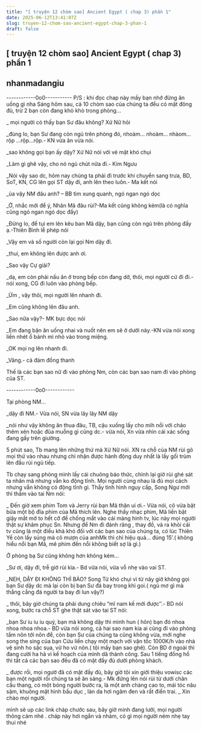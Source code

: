 ```yaml
---
title: "[ truyện 12 chòm sao] Ancient Egypt ( chap 3) phần 1"
date: 2025-06-12T13:41:07Z
slug: truyen-12-chom-sao-ancient-egypt-chap-3-phan-1
draft: false
---
```


## [ truyện 12 chòm sao] Ancient Egypt ( chap 3) phần 1

## nhanmadangiu

------------0o0-----------
P/S : khi đọc chap này mấy bạn nhớ đừng ăn uống gì nha
Sáng hôm sau, cả 10 chòm sao của chúng ta đều có mặt đông đủ, trừ 2 bạn còn đang khò khò trong phòng...
 
_ mọi người có thấy bạn Sư đâu không? Xứ Nữ hỏi
 
_đùng lo, bạn Sư đang còn ngủ trên phòng đó, nhoàm... nhoàm... nhàom... rộp ...rộp...rộp.- KN vừa ăn vừa nói.
 
_sao không gọi bạn ấy dậy? Xứ Nữ nói với vẻ mặt khó chụi
 
_Làm gì ghê vậy, cho nó ngủ chút nữa đi.- Kim Ngưu
 
_Nói vậy sao dc, hôm nay chúng ta phải đi trước khi chuyển sang trưa, BD, SoT, KN, CG lên gọi ST dậy đi, anh lên theo luôn.- Ma kết nói
 
_ủa vậy NM đâu anh? – BB tìm xung quanh, ngó ngan ngó dọc
 
_Ờ, nhắc mới để ý, Nhân Mã đâu rùi?-Ma kết cũng không kém(là có nghĩa cũng ngó ngan ngó dọc đấy)
 
_Đừng lo, để tụi em lên kêu ban Mã dậy, bạn cũng còn ngủ trên phòng đấy ạ.-Thiên Bình lễ phép nói
 
_Vậy em và số người còn lại gọi Nm dậy đi.
 
_thui, em không lên được anh ơi.
 
_Sao vậy Cự giải?
 
_dạ, em còn phải nấu ăn ở trong bếp còn đang dở, thôi, mọi người cứ đi đi.- nói xong, CG đi luôn vào phòng bếp. 
 
_Ừm , vậy thôi, mọi người lên nhanh đi.
 
_Em cũng không lên đâu anh.
 
_Sao nữa vậy?- MK bực dọc nói
 
_Em đang bận ăn uống nhai và nuốt nên em sẽ ở dưới này.-KN vừa nói xong liền nhét ổ bánh mì nhỏ vào trong miệng.
 
_OK mọi ng lên nhanh đi.
 
 
_Vâng.- cả đám đồng thanh
 
Thế là các bạn sao nữ đi vào phòng Nm, còn các bạn sao nam đi vào phòng của ST.
 
------------0o0------------
 
Tại phòng NM...
 
_dậy đi NM.- Vừa nói, SN vừa lây lây NM dậy
 
_nói như vậy không ăn thua đâu, TB, cậu xuống lấy cho mìh nồi với chảo thêm xẻn hoặc đũa muỗng gì cũng dc.- vừa nói, Xn vừa nhìn cái xác sống đang gấy trên giường.
 
5 phút sao, Tb mang lên những thứ mà Xứ Nữ nói. XN ra chỗ của NM rùi gõ mọi thứ vào nhau nhưng chỉ nhận được hành động duy nhất là lấy gối trùm lên đầu rùi ngủ tiếp.
 
Tb chạy sang phòng mình lấy cái chuông báo thức, chỉnh lại giờ rùi ghé sát ta nhân mã nhưng vẫn ko động tĩnh. Mọi người cùng nhau là đủ mọi cách nhưng vẫn không có động tĩnh gì. Thấy tình hình nguy cấp, Song Ngư mới thì thầm vào tai Nm nói:
 
_ Đến giờ xem phim Tom và Jerry rùi bạn Mã thân ui ơi.- Vừa nói, cô vừa bật bừa một bộ đĩa phim của Mã thích lên. Nghe thấy nhạc phim, Mã liền bật giậy mắt mở to hết cỡ để chống mắt vào cái màng hinh tv, lúc này mọi người thật sự khâm phục Sn. Nhưng để Nm đi đánh răng , thay đồ, và ra khỏi cái tv cũng là một điều khá khó đối với các bạn sao của chúng ta, có lúc Thiên Yế còn lấy súng mà cô mượn của anhMk thì chỉ hiệu quả... đúng 15’.( không hiểu nổi bạn Mã, mê phim đến nỗi không biết sợ là gì.) 
 
Ở phòng bạ Sư cũng không hơn không kém...
 
_Sư ơi, dậy đi, trễ giờ rùi kìa.- Bd vừa nói, vừa vỗ nhẹ vào vai ST.
 
_NEH, DẬY ĐI KHÔNG THÌ BẢO? Song Tử khó chụi vì từ nãy giờ không gọi bạn Sư dậy dc mà lại còn bị bạn Sư đá bay trong khi goi.( ngủ mơ gì mà thẳng cẳng đá người ta bay đi lun vậy?)
 
_ thôi, bây giờ chúng ta phải dung chiêu “mĩ nam kế mới được’’.- BD nói xong, bước ra chỗ ST ghe thật sát vào tai ST nói:
 
_bạn Sư iu iu iu quý, bạn mà không dậy thì mình hun ( hôn) bạn đó nhoa nhoa nhoa nhoa.- BD vừa nói xong, cả hai sao nam kia ai cũng đi vào phòng tắm nôn tới nôn để, còn bạn Sư của chúng ta cũng không vừa, mới nghe song the sing của bạn Cừu liền chạy một mạch với vận tốc 1000K/h vào nhà vệ sinh ho sặc sụa, vừ ho vừ nôn.( tội mấy bạn sao ghê). Còn BD ở ngoài thì đang cười ha hả vì kế hoạch của mình dã thành công. Sau 1 tiếng đồng hồ thì tất cả các bạn sao đều đã có mặt đầy đủ dưới phòng khách.
 
_ được rồi, mọi ngườ đã có mặt đầy đủ, bây giờ tôi xin giới thiệu vowisc các bạn một người rồi chúng ta sẽ ăn sáng.- Mk đứng lên nói rùi từ dưới chân cầu thang, có một bóng người bước ra, là một anh chàng cao to, mái tóc nâu sậm, khuông mặt hình bầu dục , làn da hơi ngâm đen và rất điển trai. 
_ Xin chào mọi người.
 
 
mình sẽ up các link cháp chước sau, bây giờ minh đang lười, mọi người thông cảm nhé . cháp này hơi ngắn và nhảm, có gì mọi người ném nhẹ tay thui nhé